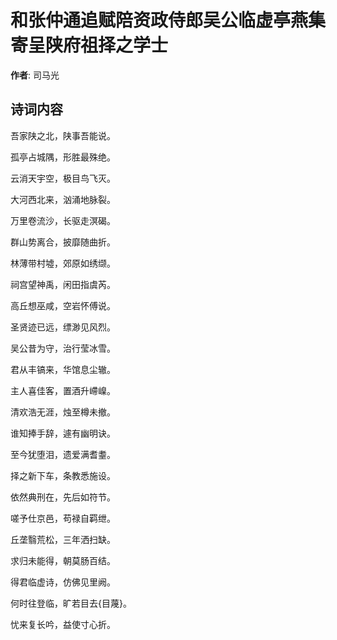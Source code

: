 # 和张仲通追赋陪资政侍郎吴公临虚亭燕集寄呈陕府祖择之学士

**作者**: 司马光

## 诗词内容

吾家陕之北，陕事吾能说。

孤亭占城隅，形胜最殊绝。

云消天宇空，极目鸟飞灭。

大河西北来，汹涌地脉裂。

万里卷流沙，长驱走溟碣。

群山势离合，披靡随曲折。

林薄带村墟，郊原如绣缬。

祠宫望神禹，闲田指虞芮。

高丘想巫咸，空岩怀傅说。

圣贤迹已远，缥渺见风烈。

吴公昔为守，治行莹冰雪。

君从丰镐来，华馆息尘辙。

主人喜佳客，置酒升嵽嵲。

清欢浩无涯，烛至樽未撤。

谁知捧手辞，遽有幽明诀。

至今犹堕泪，遗爱满耆耋。

择之新下车，条教悉施设。

依然典刑在，先后如符节。

嗟予仕京邑，苟禄自羁绁。

丘垄翳荒松，三年洒扫缺。

求归未能得，朝莫肠百结。

得君临虚诗，仿佛见里阙。

何时往登临，旷若目去{目蔑}。

忧来复长吟，益使寸心折。

